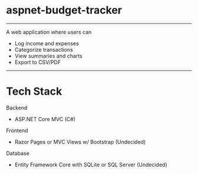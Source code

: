 # aspnet-budget-tracker
---
A web application where users can
- Log income and expenses
- Categorize transactions
- View summaries and charts
- Export to CSV/PDF
---

# Tech Stack

Backend
- ASP.NET Core MVC (C#)

Frontend
- Razor Pages or MVC Views w/ Bootstrap (Undecided)

Database
- Entity Framework Core with SQLite or SQL Server (Undecided)
